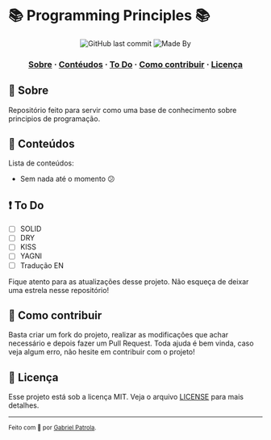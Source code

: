# 📚 Programming Principles 📚

<!---
<h1 align="center">
    <img alt="Proffy" src="assets/logo.svg" height="100px" />
    <br/>
   <a href="https://nodejs.org/en/" target="_blank" rel="noopener">Node.js</a> | <a href="https://pt-br.reactjs.org" target="_blank" rel="noopener">ReactJS</a> | <a href="https://reactnative.dev" target="_blank" rel="noopener">React Native</a>
</h1>
-->

<p align="center">
  <img alt="GitHub last commit" src="https://img.shields.io/github/last-commit/gabrielpatrola/programming-principles?color=informational&style=flat&logo=GitHub-Actions">
  <img alt="Made By" src="https://img.shields.io/github/license/gabrielpatrola/programming-principles?&style=flat&logo=Google-Sheets">
<p>

<h3 align="center">
  <a href="#-sobre">Sobre</a>
  <span> · </span>
  <a href="#-conteudos">Contéudos</a>
  <span> · </span>
  <a href="#-to-do">To Do</a>
  <span> · </span>
  <a href="#-como-contribuir">Como contribuir</a>
  <span> · </span>
  <a href="#-licença">Licença</a>
</h3>

## 💭 Sobre

Repositório feito para servir como uma base de conhecimento sobre principios de programação. 

## 📝 Conteúdos

Lista de conteúdos:
- Sem nada até o momento 😕

## ❗ To Do

- [ ] SOLID
- [ ] DRY
- [ ] KISS
- [ ] YAGNI
- [ ] Tradução EN

Fique atento para as atualizações desse projeto. Não esqueça de deixar uma estrela nesse repositório!

## 💪 Como contribuir

Basta criar um fork do projeto, realizar as modificações que achar necessário e depois fazer um Pull Request.
Toda ajuda é bem vinda, caso veja algum erro, não hesite em contribuir com o projeto!

## 📃 Licença

Esse projeto está sob a licença MIT. Veja o arquivo [LICENSE](/LICENSE) para mais detalhes.

---

<sup> Feito com 💙 por <a href="https://github.com/gabrielpatrola" target="_blank" rel="noopener">Gabriel Patrola</a>.</sup>
